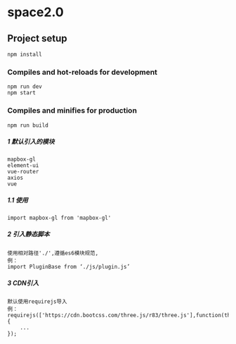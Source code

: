 # space2.0

## Project setup
```
npm install
```

### Compiles and hot-reloads for development
```
npm run dev
npm start
```

### Compiles and minifies for production
```
npm run build
```




##### 1   默认引入的模块
```
mapbox-gl
element-ui
vue-router
axios
vue
```
##### 1.1 使用
```
import mapbox-gl from 'mapbox-gl'
```
##### 2   引入静态脚本
```
使用相对路径'./',遵循es6模块规范,
例：
import PluginBase from ‘./js/plugin.js’
```
##### 3   CDN引入
```
默认使用requirejs导入
例：
requirejs(['https://cdn.bootcss.com/three.js/r83/three.js'],function(threejs){
    ...
});
```
